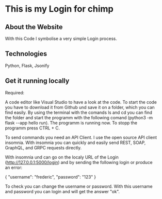 # This is my Login for chimp

## About the Website

With this Code I symbolise a very simple Login process. 

## Technologies

Python, Flask, Jsonify

## Get it running locally

Required: 

A code editor like Visual Studio to have a look at the code. 
To start the code you have to download it from Github und save it on a folder, which you can find easily. 
By using the terminal with the comands ls and cd you can find the folder and start the programm with the following comand (python3 -m flask --app hello run).
The programm is running now. To stopp the programm press CTRL + C. 

To send commands you need an API Client. I use the open source API client insomnia. With insomnia you can quickly and easily send REST, SOAP, GraphQL, and GRPC requests directly. 

With insomnia und can go on the localy URL of the Login (http://127.0.0.1:5000/login) and by sending the following login or produce an error:

{
	"username": "frederic",
	"password": "123"
}

To check you can change the username or password. With this username and password you can login and will get the answer "ok". 
 
